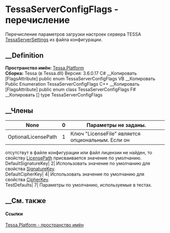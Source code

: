 # TessaServerConfigFlags - перечисление
Перечисление параметров загрузки настроек сервера TESSA
[TessaServerSettings](T_Tessa_Platform_TessaServerSettings.htm) из файла
конфигурации.
## __Definition
 **Пространство имён:** [Tessa.Platform](N_Tessa_Platform.htm)  
 **Сборка:** Tessa (в Tessa.dll) Версия: 3.6.0.17
C# __Копировать
    [FlagsAttribute]
    public enum TessaServerConfigFlags
VB __Копировать
    <FlagsAttribute>
    Public Enumeration TessaServerConfigFlags
C++ __Копировать
    [FlagsAttribute]
    public enum class TessaServerConfigFlags
F# __Копировать
     [<FlagsAttribute>]
    type TessaServerConfigFlags
##  __Члены
None| 0|  Параметры не заданы.  
---|---|---  
OptionalLicensePath| 1|  Ключ "LicenseFile" является опциональным. Если он
отсутствут в файле конфигурации или файл лицензии не найден, то свойству
[LicensePath](P_Tessa_Platform_TessaServerSettings_LicensePath.htm)
присваивается значение по умолчанию.  
DefaultSignatureKey| 2|  Использовать значение по умолчанию для свойства
[SignatureKey](P_Tessa_Platform_ITessaServerSettings_SignatureKey.htm).  
DefaultCipherKey| 4|  Использовать значение по умолчанию для свойства
[CipherKey](P_Tessa_Platform_ITessaServerSettings_CipherKey.htm).  
TestDefaults| 7|  Параметры по умолчанию, используемые в тестах.  
## __См. также
#### Ссылки
[Tessa.Platform - пространство имён](N_Tessa_Platform.htm)
